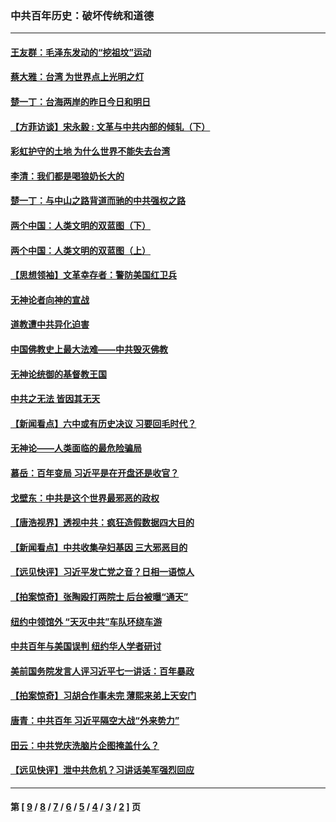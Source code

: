 ### 中共百年历史：破坏传统和道德
---
#### [王友群：毛泽东发动的“挖祖坟”运动](../../pages/nf1176114/n13723639.md?06020430) 
#### [蔡大雅：台湾 为世界点上光明之灯](../../pages/nf1176114/n13531530.md?06020430) 
#### [楚一丁：台海两岸的昨日今日和明日](../../pages/nf1176114/n13531468.md?06020430) 
#### [【方菲访谈】宋永毅 : 文革与中共内部的倾轧（下）](../../pages/nf1176114/n13486836.md?06020430) 
#### [彩虹护守的土地 为什么世界不能失去台湾](../../pages/nf1176114/n13476849.md?06020430) 
#### [李清：我们都是喝狼奶长大的](../../pages/nf1176114/n13471478.md?06020430) 
#### [楚一丁：与中山之路背道而驰的中共强权之路](../../pages/nf1176114/n13437270.md?06020430) 
#### [两个中国：人类文明的双蓝图（下）](../../pages/nf1176114/n13423132.md?06020430) 
#### [两个中国：人类文明的双蓝图（上）](../../pages/nf1176114/n13422687.md?06020430) 
#### [【思想领袖】文革幸存者：警防美国红卫兵](../../pages/nf1176114/n13339289.md?06020430) 
#### [无神论者向神的宣战](../../pages/nf1176114/n13281535.md?06020430) 
#### [道教遭中共异化迫害](../../pages/nf1176114/n13281463.md?06020430) 
#### [中国佛教史上最大法难——中共毁灭佛教](../../pages/nf1176114/n13281397.md?06020430) 
#### [无神论统御的基督教王国](../../pages/nf1176114/n13281280.md?06020430) 
#### [中共之无法 皆因其无天](../../pages/nf1176114/n13281088.md?06020430) 
#### [【新闻看点】六中或有历史决议 习要回毛时代？](../../pages/nf1176114/n13222895.md?06020430) 
#### [无神论——人类面临的最危险骗局](../../pages/nf1176114/n13196137.md?06020430) 
#### [慕岳：百年变局 习近平是在开盘还是收官？](../../pages/nf1176114/n13206516.md?06020430) 
#### [戈壁东：中共是这个世界最邪恶的政权](../../pages/nf1176114/n13085641.md?06020430) 
#### [【唐浩视界】透视中共：疯狂造假数据四大目的](../../pages/nf1176114/n13080590.md?06020430) 
#### [【新闻看点】中共收集孕妇基因 三大邪恶目的](../../pages/nf1176114/n13077182.md?06020430) 
#### [【远见快评】习近平发亡党之音？日相一语惊人](../../pages/nf1176114/n13074809.md?06020430) 
#### [【拍案惊奇】张陶殴打两院士 后台被曝“通天”](../../pages/nf1176114/n13070496.md?06020430) 
#### [纽约中领馆外 “天灭中共”车队环绕车游](../../pages/nf1176114/n13070693.md?06020430) 
#### [中共百年与美国误判 纽约华人学者研讨](../../pages/nf1176114/n13067969.md?06020430) 
#### [美前国务院发言人评习近平七一讲话：百年暴政](../../pages/nf1176114/n13066986.md?06020430) 
#### [【拍案惊奇】习胡合作事未完 薄熙来弟上天安门](../../pages/nf1176114/n13065867.md?06020430) 
#### [唐青：中共百年 习近平隔空大战“外来势力”](../../pages/nf1176114/n13065976.md?06020430) 
#### [田云：中共党庆洗脑片企图掩盖什么？](../../pages/nf1176114/n13064395.md?06020430) 
#### [【远见快评】泄中共危机？习讲话美军强烈回应](../../pages/nf1176114/n13064269.md?06020430) 

---
#### 第 [ [9](./9.md?06020430) / [8](./8.md?06020430) / [7](./7.md?06020430) / [6](./6.md?06020430) / [5](./5.md?06020430) / [4](./4.md?06020430) / [3](./3.md?06020430) / [2](./2.md?06020430) ] 页
